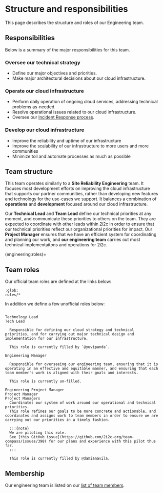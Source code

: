 # Structure and responsibilities

This page describes the structure and roles of our Engineering team.

## Responsibilities

Below is a summary of the major responsibilities for this team.

### Oversee our technical strategy

- Define our major objectives and priorities.
- Make major architectural decisions about our cloud infrastructure.

### Operate our cloud infrastructure

- Perform daily operation of ongoing cloud services, addressing technical problems as-needed.
- Resolve operational issues related to our cloud infrastructure.
- Oversee our [Incident Response process](../projects/managed-hubs/incidents.md).

### Develop our cloud infrastructure

- Improve the reliability and uptime of our infrastructure
- Improve the scalability of our infrastructure to more users and more communities
- Minimize toil and automate processes as much as possible

## Team structure

This team operates similarly to a **Site Reliability Engineering** team.
It focuses most development efforts on improving the cloud infrastructure that supports our partner communities, rather than developing new features and technology for the use-cases we support.
It balances a combination of **operations** and **development** focused around our cloud infrastructure.

Our **Technical Lead** and **Team Lead** define our technical priorities at any moment, and communicate these priorities to others on the team.
They are expected to coordinate with other leads within 2i2c in order to ensure that our technical priorities reflect our organizational priorities for impact.
Our **Project Manager** ensures that we have an efficient system for coordinating and planning our work, and **our engineering team** carries out most technical implementaitons and operations for 2i2c.

(engineering:roles)=
## Team roles

Our official team roles are defined at the links below:

```{toctree}
:glob:
roles/*
```

In addition we define a few unofficial roles below:

```{glossary}

Technology Lead
Tech Lead

  Responsible for defining our cloud strategy and technical priorities, and for carrying out major technical design and implementation for our infrastructure.

  This role is currently filled by `@yuvipanda`.

Engineering Manager

  Responsible for overseeing our engineering team, ensuring that it is operating in an effective and equitable manner, and ensuring that each team member's work is aligned with their goals and interests.

  This role is currently un-filled.

Engineering Project Manager
Project Manager
Project Managers
  Coordinates our system of work around our operational and technical priorities.
  This role refines our goals to be more concrete and actionable, and coordinates and assigns work to team members in order to ensure we are carrying out our priorities in a timely fashion.

  :::{note}
  We are piloting this role.
  See [this GitHub issue](https://github.com/2i2c-org/team-compass/issues/398) for our plans and experience with this pilot thus far.
  :::

  This role is currently filled by @damianavila.
```

## Membership

Our engineering team is listed on our [list of team members](../reference/team.md).
